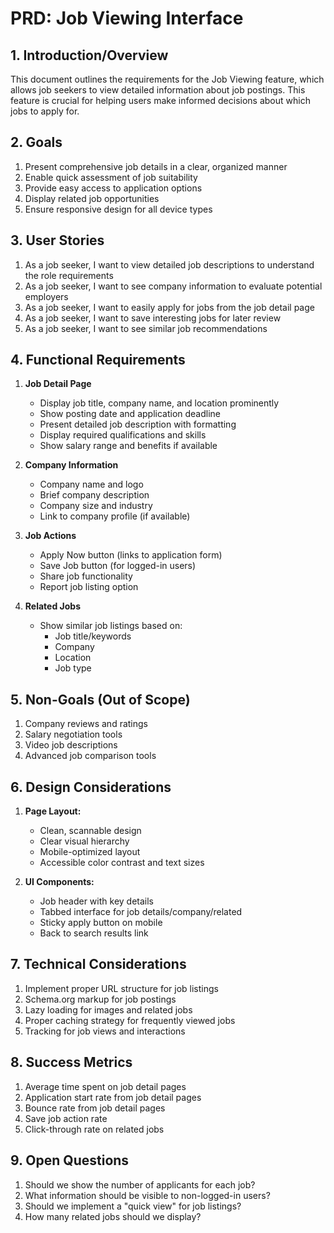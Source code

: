 # PRD: Job Viewing Interface

## 1. Introduction/Overview
This document outlines the requirements for the Job Viewing feature, which allows job seekers to view detailed information about job postings. This feature is crucial for helping users make informed decisions about which jobs to apply for.

## 2. Goals
1. Present comprehensive job details in a clear, organized manner
2. Enable quick assessment of job suitability
3. Provide easy access to application options
4. Display related job opportunities
5. Ensure responsive design for all device types

## 3. User Stories
1. As a job seeker, I want to view detailed job descriptions to understand the role requirements
2. As a job seeker, I want to see company information to evaluate potential employers
3. As a job seeker, I want to easily apply for jobs from the job detail page
4. As a job seeker, I want to save interesting jobs for later review
5. As a job seeker, I want to see similar job recommendations

## 4. Functional Requirements
1. **Job Detail Page**
   - Display job title, company name, and location prominently
   - Show posting date and application deadline
   - Present detailed job description with formatting
   - Display required qualifications and skills
   - Show salary range and benefits if available
   
2. **Company Information**
   - Company name and logo
   - Brief company description
   - Company size and industry
   - Link to company profile (if available)
   
3. **Job Actions**
   - Apply Now button (links to application form)
   - Save Job button (for logged-in users)
   - Share job functionality
   - Report job listing option
   
4. **Related Jobs**
   - Show similar job listings based on:
     - Job title/keywords
     - Company
     - Location
     - Job type

## 5. Non-Goals (Out of Scope)
1. Company reviews and ratings
2. Salary negotiation tools
3. Video job descriptions
4. Advanced job comparison tools

## 6. Design Considerations
1. **Page Layout:**
   - Clean, scannable design
   - Clear visual hierarchy
   - Mobile-optimized layout
   - Accessible color contrast and text sizes
   
2. **UI Components:**
   - Job header with key details
   - Tabbed interface for job details/company/related
   - Sticky apply button on mobile
   - Back to search results link

## 7. Technical Considerations
1. Implement proper URL structure for job listings
2. Schema.org markup for job postings
3. Lazy loading for images and related jobs
4. Proper caching strategy for frequently viewed jobs
5. Tracking for job views and interactions

## 8. Success Metrics
1. Average time spent on job detail pages
2. Application start rate from job detail pages
3. Bounce rate from job detail pages
4. Save job action rate
5. Click-through rate on related jobs

## 9. Open Questions
1. Should we show the number of applicants for each job?
2. What information should be visible to non-logged-in users?
3. Should we implement a "quick view" for job listings?
4. How many related jobs should we display?
